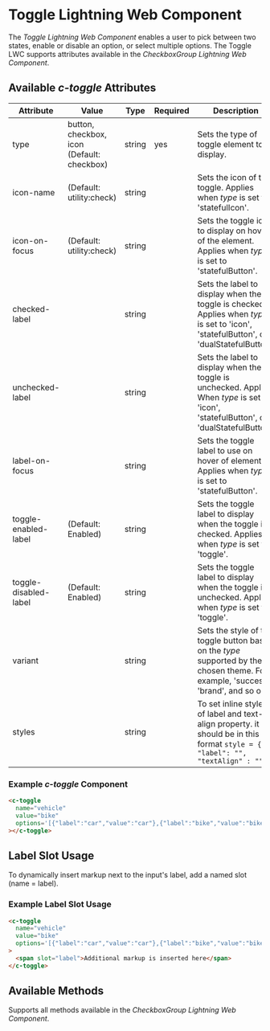 # Toggle Lightning Web Component

The *Toggle Lightning Web Component* enables a user to pick between two states, enable or disable an option, or select multiple options. The Toggle LWC supports attributes available in the *CheckboxGroup Lightning Web Component*.

## Available *c-toggle* Attributes

| Attribute             | Value                    | Type   | Required | Description                                                                                                                              |
| --------------------- | ------------------------ | ------ | -------- | ---------------------------------------------------------------------------------------------------------------------------------------- |
| type              |   button, checkbox, icon (Default: checkbox)  |  string      |  yes        | Sets the type of toggle element to display.  |
| icon-name             | (Default: utility:check) | string |          | Sets the icon of the toggle. Applies when *type* is set to 'statefulIcon'.                                                               |
| icon-on-focus         | (Default: utility:check) | string |          | Sets the toggle icon to display on hover of the element. Applies when *type* is set to 'statefulButton'.                                 |
| checked-label         |                          | string |          | Sets the label to display when the toggle is checked. Applies when *type* is set to 'icon', 'statefulButton', or 'dualStatefulButton'.   |
| unchecked-label       |                          | string |          | Sets the label to display when the toggle is unchecked. Applies When *type* is set to 'icon', 'statefulButton', or 'dualStatefulButton'. |
| label-on-focus        |                          | string |          | Sets the toggle label to use on hover of element. Applies when *type* is set to 'statefulButton'.                                        |
| toggle-enabled-label  | (Default: Enabled)       | string |          | Sets the toggle label to display when the toggle is checked. Applies when *type* is set to 'toggle'.                                     |
| toggle-disabled-label | (Default: Enabled)       | string |          | Sets the toggle label to display when the toggle is unchecked. Applies when *type* is set to 'toggle'.                                   |
| variant               |                          | string |          | Sets the style of the toggle button based on the *type* supported by the chosen theme. For example, 'success', 'brand', and so on.       |
| styles      |  | string  |   | To set inline styles of label and text-align property. it should be in this format ```style = { "label": "", "textAlign" : ""}```    |

### Example *c-toggle* Component

```html
<c-toggle
  name="vehicle"
  value="bike"
  options='[{"label":"car","value":"car"},{"label":"bike","value":"bike"},{"label":"ship","value":"ship"}]'
></c-toggle>
```

## Label Slot Usage

To dynamically insert markup next to the input's label, add a named slot (name = label).

### Example Label Slot Usage

```html
<c-toggle
  name="vehicle"
  value="bike"
  options='[{"label":"car","value":"car"},{"label":"bike","value":"bike"},{"label":"ship","value":"ship"}]'
>
  <span slot="label">Additional markup is inserted here</span>
</c-toggle>
```

## Available Methods

Supports all methods available in the *CheckboxGroup Lightning Web Component*.
